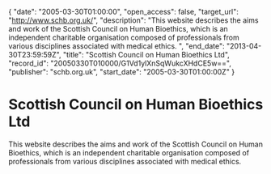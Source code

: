 {
  "date": "2005-03-30T01:00:00", 
  "open_access": false, 
  "target_url": "http://www.schb.org.uk/", 
  "description": "This website describes the aims and work of the Scottish Council on Human Bioethics, which is an independent charitable organisation composed of professionals from various disciplines associated with medical ethics. ", 
  "end_date": "2013-04-30T23:59:59Z", 
  "title": "Scottish Council on Human Bioethics Ltd", 
  "record_id": "20050330T010000/G1Vd1ylXnSqWukcXHdCE5w==", 
  "publisher": "schb.org.uk", 
  "start_date": "2005-03-30T01:00:00Z"
}

# Scottish Council on Human Bioethics Ltd

This website describes the aims and work of the Scottish Council on Human Bioethics, which is an independent charitable organisation composed of professionals from various disciplines associated with medical ethics. 